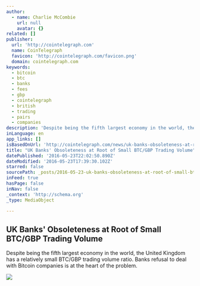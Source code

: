 ```yaml
---
author:
  - name: Charlie McCombie
    url: null
    avatar: {}
related: []
publisher:
  url: 'http://cointelegraph.com'
  name: CoinTelegraph
  favicon: 'http://cointelegraph.com/favicon.png'
  domain: cointelegraph.com
keywords:
  - bitcoin
  - btc
  - banks
  - fees
  - gbp
  - cointelegraph
  - british
  - trading
  - pairs
  - companies
description: 'Despite being the fifth largest economy in the world, the United Kingdom has a relatively small BTC/GBP trading volume ratio. Banks refusal to deal with Bitcoin companies is at the heart of the problem.'
inLanguage: en
app_links: []
isBasedOnUrl: 'http://cointelegraph.com/news/uk-banks-obsoleteness-at-root-of-small-btcgbp-trading-volume'
title: "UK Banks' Obsoleteness at Root of Small BTC/GBP Trading Volume"
datePublished: '2016-05-23T22:02:50.890Z'
dateModified: '2016-05-23T17:39:30.102Z'
starred: false
sourcePath: _posts/2016-05-23-uk-banks-obsoleteness-at-root-of-small-btcgbp-trading-volu.md
inFeed: true
hasPage: false
inNav: false
_context: 'http://schema.org'
_type: MediaObject

---
```

<article style=""><h1>UK Banks' Obsoleteness at Root of Small BTC/GBP Trading Volume</h1><p>Despite being the fifth largest economy in the world, the United Kingdom has a relatively small BTC/GBP trading volume ratio. Banks refusal to deal with Bitcoin companies is at the heart of the problem.</p><img src="http://cointelegraph.com/images/725_aHR0cDovL2NvaW50ZWxlZ3JhcGguY29tL3N0b3JhZ2UvdXBsb2Fkcy92aWV3LzZhMDlhOTM5ZGVlMjAxNThkY2ViZTFkYzRhYjRlMGJiLmpwZw==.jpg" /></article>